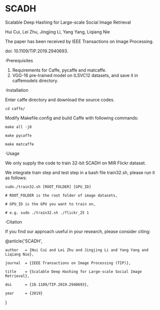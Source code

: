 # SCADH
Scalable Deep Hashing for Large-scale Social Image Retrieval

Hui Cui, Lei Zhu, Jingjing Li, Yang Yang, Liqiang Nie

The paper has been received by IEEE Transactions on Image Processing.

doi: 10.1109/TIP.2019.2940693.


·Prerequisites
1.	Requirements for Caffe, pycaffe and matcaffe.
2.	VGG-16 pre-trained model on ILSVC12 datasets, and save it in caffemodels directory.


·Installation

Enter caffe directory and download the source codes.

    cd caffe/
    
Modify Makefile.config and build Caffe with following commands:

    make all -j8
    
    make pycaffe
    
    make matcaffe
    
    
    
·Usage

We only supply the code to train 32-bit SCADH on MIR Flickr dataset.

We integrate train step and test step in a bash file train32.sh, please run it as follows:

    sudo./train32.sh [ROOT_FOLDER] [GPU_ID]
    
    # ROOT_FOLDER is the root folder of image datasets,
    
    # GPU_ID is the GPU you want to train on,
    
    # e.g. sudo ./train32.sh ./flickr_25 1
    
  
  
·Citation

If you find our approach useful in your research, please consider citing:

@article{'SCADH',

    author   = {Hui Cui and Lei Zhu and Jingjing Li and Yang Yang and Liqiang Nie},
    
    journal  = {IEEE Transactions on Image Processing (TIP)}, 
    
    title    = {Scalable Deep Hashing for Large-scale Social Image Retrieval},
    
    doi      = {10.1109/TIP.2019.2940693},
    
    year     = {2019}
    
}



